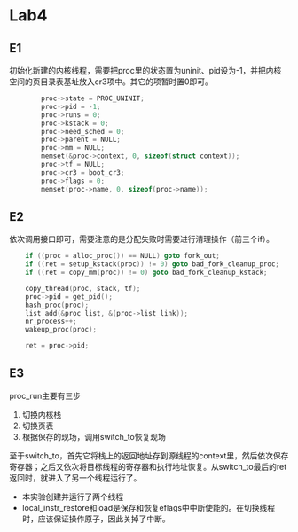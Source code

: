 # Lab4

## E1

初始化新建的内核线程，需要把proc里的状态置为uninit、pid设为-1，并把内核空间的页目录表基址放入cr3项中。其它的项暂时置0即可。

```c
        proc->state = PROC_UNINIT;
        proc->pid = -1;
        proc->runs = 0;
        proc->kstack = 0;
        proc->need_sched = 0;
        proc->parent = NULL;
        proc->mm = NULL;
        memset(&proc->context, 0, sizeof(struct context));
        proc->tf = NULL;
        proc->cr3 = boot_cr3;
        proc->flags = 0;
        memset(proc->name, 0, sizeof(proc->name));

```

## E2

依次调用接口即可，需要注意的是分配失败时需要进行清理操作（前三个if）。

```c
    if ((proc = alloc_proc()) == NULL) goto fork_out;
    if ((ret = setup_kstack(proc)) != 0) goto bad_fork_cleanup_proc;
    if ((ret = copy_mm(proc)) != 0) goto bad_fork_cleanup_kstack;

    copy_thread(proc, stack, tf);
    proc->pid = get_pid();
    hash_proc(proc);
    list_add(&proc_list, &(proc->list_link));
    nr_process++;
    wakeup_proc(proc);

    ret = proc->pid;

```

## E3

proc_run主要有三步

1. 切换内核栈
2. 切换页表
3. 根据保存的现场，调用switch_to恢复现场

至于switch_to，首先它将栈上的返回地址存到源线程的context里，然后依次保存寄存器；之后又依次将目标线程的寄存器和执行地址恢复。从switch_to最后的ret返回时，就进入了另一个线程运行了。

- 本实验创建并运行了两个线程
- local_instr_restore和load是保存和恢复eflags中中断使能的。在切换线程时，应该保证操作原子，因此关掉了中断。